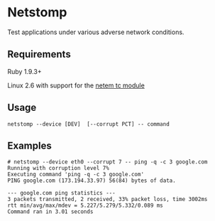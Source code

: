 Netstomp
========

Test applications under various adverse network conditions.

Requirements
------------

Ruby 1.9.3+

Linux 2.6 with support for the [netem tc module](http://www.linuxfoundation.org/collaborate/workgroups/networking/netem)

Usage
-----

```
netstomp --device [DEV]  [--corrupt PCT] -- command
```

Examples
--------

```
# netstomp --device eth0 --corrupt 7 -- ping -q -c 3 google.com
Running with corruption level 7%
Executing command 'ping -q -c 3 google.com'
PING google.com (173.194.33.97) 56(84) bytes of data.

--- google.com ping statistics ---
3 packets transmitted, 2 received, 33% packet loss, time 3002ms
rtt min/avg/max/mdev = 5.227/5.279/5.332/0.089 ms
Command ran in 3.01 seconds
```
